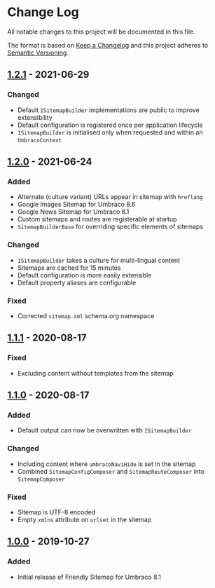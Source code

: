 # Change Log

All notable changes to this project will be documented in this file.

The format is based on [Keep a Changelog](https://keepachangelog.com/) and this project adheres to [Semantic Versioning](https://semver.org/).

## [1.2.1] - 2021-06-29
### Changed
* Default `ISitemapBuilder` implementations are public to improve extensibility
* Default configuration is registered once per application lifecycle
* `ISitemapBuilder` is initialised only when requested and within an `UmbracoContext`

## [1.2.0] - 2021-06-24
### Added
* Alternate (culture variant) URLs appear in sitemap with `hreflang`
* Google Images Sitemap for Umbraco 8.6
* Google News Sitemap for Umbraco 8.1
* Custom sitemaps and routes are registerable at startup
* `SitemapBuilderBase` for overriding specific elements of sitemaps

### Changed
* `ISitemapBuilder` takes a culture for multi-lingual content
* Sitemaps are cached for 15 minutes
* Default configuration is more easily extensible
* Default property aliases are configurable

### Fixed
* Corrected `sitemap.xml` schema.org namespace

## [1.1.1] - 2020-08-17
### Fixed
* Excluding content without templates from the sitemap

## [1.1.0] - 2020-08-17
### Added
* Default output can now be overwritten with `ISitemapBuilder`

### Changed
* Including content where `umbracoNaviHide` is set in the sitemap
* Combined `SitemapConfigComposer` and `SitemapRouteComposer` into `SitemapComposer`

### Fixed
* Sitemap is UTF-8 encoded
* Empty `xmlns` attribute on `urlset` in the sitemap

## [1.0.0] - 2019-10-27
### Added
* Initial release of Friendly Sitemap for Umbraco 8.1

[Unreleased]: https://github.com/callumbwhyte/friendly-sitemap/compare/release-1.2.1...HEAD
[1.2.1]: https://github.com/callumbwhyte/friendly-sitemap/compare/release-1.2.0...release-1.2.1
[1.2.0]: https://github.com/callumbwhyte/friendly-sitemap/compare/release-1.1.0...release-1.2.0
[1.1.1]: https://github.com/callumbwhyte/friendly-sitemap/compare/release-1.1.0...release-1.1.1
[1.1.0]: https://github.com/callumbwhyte/friendly-sitemap/compare/release-1.0.0...release-1.1.0
[1.0.0]: https://github.com/callumbwhyte/friendly-sitemap/tree/release-1.0.0